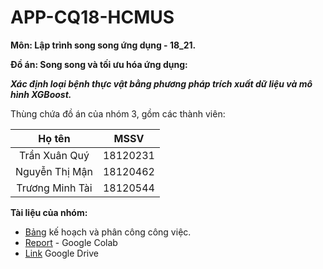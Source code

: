 # APP-CQ18-HCMUS

**Môn: Lập trình song song ứng dụng - 18_21.**

**Đồ án: Song song và tối ưu hóa ứng dụng:**

   ***Xác định loại bệnh thực vật bằng phương pháp trích xuất dữ liệu và mô hình XGBoost.***

Thùng chứa đồ án của nhóm 3, gồm các thành viên:

Họ tên | MSSV
:----: | :--:
Trần Xuân Quý | 18120231
Nguyễn Thị Mận | 18120462
Trương Minh Tài | 18120544

**Tài liệu của nhóm:**
- [Bảng](https://docs.google.com/spreadsheets/d/17e8ABQ9Iapvc3-ZrFjK9iU8WDpfnkyLNLYU3K1HgLrc/edit?usp=sharing) kế hoạch và phân công công việc.
- [Report](https://colab.research.google.com/drive/1rB4UDvVr-u65mpQCW-gn0X5A4NjTkeLY#scrollTo=anH8znPn4nwA) - Google Colab
- [Link](https://drive.google.com/drive/folders/1tZFmGzbxoLc7-JPlpcTevv-yzVBoP_qr?usp=sharing) Google Drive
